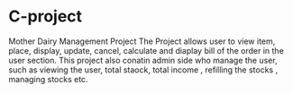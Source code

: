 # C-project
Mother Dairy Management Project
The Project allows user to view item, place, display, update, cancel, calculate and diaplay bill of the order in the user section. This project also conatin admin side who manage the user, such as viewing the user, total staock, total income , refilling the stocks , managing stocks etc. 

